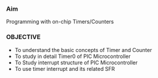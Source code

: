 ### Aim
Programming with on-chip Timers/Counters

### OBJECTIVE

- To understand the basic concepts of Timer and Counter
- To study in detail Timer0 of PIC Microcontroller
- To Study interrupt structure of PIC Microcontroller
- To use timer interrupt and its related SFR
